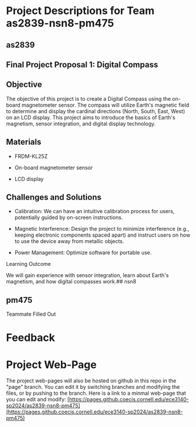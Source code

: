 # Project Descriptions for Team as2839-nsn8-pm475

## as2839
Final Project Proposal 1: Digital Compass
-----------------------------------------

Objective
---------

The objective of this project is to create a Digital Compass using the on-board magnetometer sensor. The compass will utilize Earth's magnetic field to determine and display the cardinal directions (North, South, East, West) on an LCD display. This project aims to introduce the basics of Earth's magnetism, sensor integration, and digital display technology.

Materials
---------

* FRDM-KL25Z

* On-board magnetometer sensor 

* LCD display

Challenges and Solutions
------------------------

* Calibration: We can have an intuitive calibration process for users, potentially guided by on-screen instructions.

* Magnetic Interference: Design the project to minimize interference (e.g., keeping electronic components spaced apart) and instruct users on how to use the device away from metallic objects.

* Power Management: Optimize software for portable use.

Learning Outcome

We will gain experience with sensor integration, learn about Earth's magnetism, and how digital compasses work.## nsn8
## pm475
Teammate Filled Out
# Feedback
# Project Web-Page

The project web-pages will also be hosted on github in this repo in the "page" branch. You can edit it by switching branches and modifying the files, or by pushing to the branch. Here is a link to a minmal web-page that you can edit and modify: [https://pages.github.coecis.cornell.edu/ece3140-sp2024/as2839-nsn8-pm475](https://pages.github.coecis.cornell.edu/ece3140-sp2024/as2839-nsn8-pm475)
